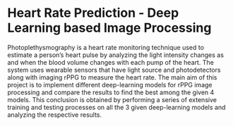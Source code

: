 # Heart Rate Prediction - Deep Learning based Image Processing
Photoplethysmography is a heart rate monitoring technique used to estimate a person’s heart
pulse by analyzing the light intensity changes as and when the blood volume changes with each
pump of the heart. The system uses wearable sensors that have light source and photodetectors
along with imaging rPPG to measure the heart rate. The main aim of this project is to implement
different deep-learning models for rPPG image processing and compare the results to find the
best among the given 4 models. This conclusion is obtained by performing a series of extensive
training and testing processes on all the 3 given deep-learning models and analyzing the
respective results.
